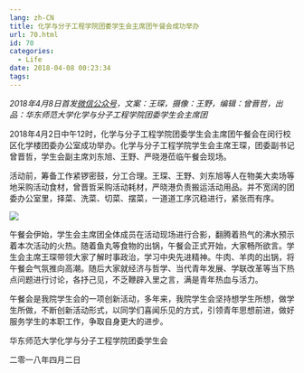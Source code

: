 ```yaml
---
lang: zh-CN
title: 化学与分子工程学院团委学生会主席团午餐会成功举办
url: 70.html
id: 70
categories:
  - Life
date: 2018-04-08 00:23:34
tags:
---
```


_2018年4月8日首发[微信公众号](https://mp.weixin.qq.com/s?__biz=MzIyMjA1MDA4MQ==&mid=2455134458&idx=1&sn=3c51cf072f1fa900bfde203764a0d98d&chksm=ff91a2b4c8e62ba2de7f07db8bb33c2837c1e88cc0f80f6ce0012048f81be34a2b65020cbe64#rd)，文案：王琛，摄像：王野，编辑：曾晋哲，出品：华东师范大学化学与分子工程学院团委学生会主席团_

2018年4月2日中午12时，化学与分子工程学院团委学生会主席团午餐会在闵行校区化学楼团委办公室成功举办。化学与分子工程学院学生会主席王琛，团委副书记曾晋哲，学生会副主席刘东旭、王野、严晓港莅临午餐会现场。

活动前，筹备工作紧锣密鼓，分工合理。王琛、王野、刘东旭等人在物美大卖场等地采购活动食材，曾晋哲采购活动耗材，严晓港负责搬运活动用品。并不宽阔的团委办公室里，择菜、洗菜、切菜、摆菜，一道道工序沉稳进行，紧张而有序。

![](https://drive.google.com/uc?id=1D0hwngpdS2fKVN7R4yWfoEMILLom-S-6)

午餐会伊始，学生会主席团全体成员在活动现场进行合影，翻腾着热气的沸水预示着本次活动的火热。随着鱼丸等食物的出锅，午餐会正式开始，大家畅所欲言。学生会主席王琛带领大家了解时事政治，学习中央先进精神。牛肉、羊肉的出锅，将午餐会气氛推向高潮。随后大家就经济与哲学、当代青年发展、学联改革等当下热点问题进行讨论，各抒己见，不乏鞭辟入里之言，满是青年热血与活力。

午餐会是我院学生会的一项创新活动，多年来，我院学生会坚持想学生所想，做学生所做，不断创新活动形式，以同学们喜闻乐见的方式，引领青年思想前进，做好服务学生的本职工作，争取自身更大的进步。

华东师范大学化学与分子工程学院团委学生会

二零一八年四月二日
